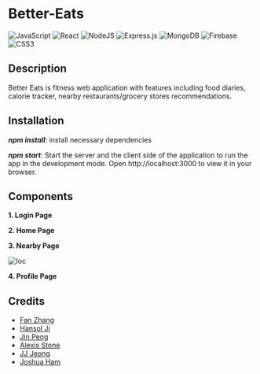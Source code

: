 # Better-Eats


![JavaScript](https://img.shields.io/badge/javascript-%23323330.svg?style=for-the-badge&logo=javascript&logoColor=%23F7DF1E) ![React](https://img.shields.io/badge/react-%2320232a.svg?style=for-the-badge&logo=react&logoColor=%2361DAFB) ![NodeJS](https://img.shields.io/badge/node.js-6DA55F?style=for-the-badge&logo=node.js&logoColor=white)  ![Express.js](https://img.shields.io/badge/express.js-%23404d59.svg?style=for-the-badge&logo=express&logoColor=%2361DAFB) ![MongoDB](https://img.shields.io/badge/MongoDB-%234ea94b.svg?style=for-the-badge&logo=mongodb&logoColor=white) ![Firebase](https://img.shields.io/badge/Firebase-039BE5?style=for-the-badge&logo=Firebase&logoColor=white) ![CSS3](https://img.shields.io/badge/css3-%231572B6.svg?style=for-the-badge&logo=css3&logoColor=white)

## **Description**

Better Eats is fitness web application with features including food diaries, calorie tracker, nearby restaurants/grocery stores recommendations. 

## **Installation**
**_npm install_**: install necessary dependencies

**_npm start_**: Start the server and the client side of the application to run the app in the development mode. Open http://localhost:3000 to view it in your browser.

## **Components**

**1. Login Page**

**2. Home Page**

**3. Nearby Page**

![loc](https://user-images.githubusercontent.com/26387488/181623402-6f7e709d-a386-41a0-a9d0-416b7a8b495e.gif)


**4. Profile Page**

## **Credits**
- [Fan Zhang](https://github.com/AliciaFZhang)
- [Hansol Ji](https://github.com/ji1hansol)
- [Jin Peng](https://github.com/jinp1031)
- [Alexis Stone](https://github.com/alexislcstone)
- [JJ Jeong](https://github.com/pqqrpr)
- [Joshua Ham](https://github.com/joshuaju12)
